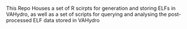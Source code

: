 This Repo Houses a set of R scirpts for generation and storing ELFs in VAHydro, as well as a set of scripts for querying and analysing the post-processed ELF data stored in VAHydro
